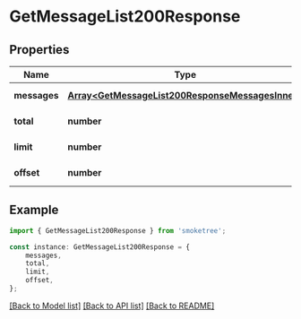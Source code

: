 # GetMessageList200Response


## Properties

Name | Type | Description | Notes
------------ | ------------- | ------------- | -------------
**messages** | [**Array&lt;GetMessageList200ResponseMessagesInner&gt;**](GetMessageList200ResponseMessagesInner.md) |  | [default to undefined]
**total** | **number** |  | [default to undefined]
**limit** | **number** |  | [default to undefined]
**offset** | **number** |  | [default to undefined]

## Example

```typescript
import { GetMessageList200Response } from 'smoketree';

const instance: GetMessageList200Response = {
    messages,
    total,
    limit,
    offset,
};
```

[[Back to Model list]](../README.md#documentation-for-models) [[Back to API list]](../README.md#documentation-for-api-endpoints) [[Back to README]](../README.md)
